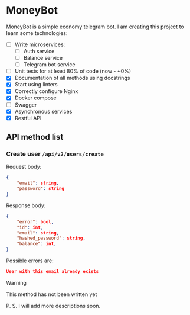 # MoneyBot

MoneyBot is a simple economy telegram bot. I am creating this project to learn some technologies:

- [ ] Write microservices:
  - [ ] Auth service
  - [ ] Balance service
  - [ ] Telegram bot service
- [ ] Unit tests for at least 80% of code (now - ~0%)
- [X] Documentation of all methods using docstrings
- [X] Start using linters
- [X] Correctly configure Nginx
- [X] Docker compose
- [ ] Swagger
- [X] Asynchronous services
- [X] Restful API
  
## API method list

### Create user `/api/v2/users/create`

Request body:

```json
{
    "email": string,
    "password": string
}
```

Response body:

```json
{
    "error": bool,
    "id": int,
    "email": string,
    "hashed_password": string,
    "balance": int,
}
```

Possible errors are:

```json
User with this email already exists

```

> [!WARNING]
> This method has not been written yet

P. S. I will add more descriptions soon.
